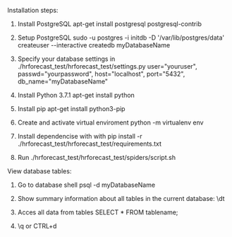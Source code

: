 Installation steps:
1. Install PostgreSQL
apt-get install postgresql postgresql-contrib

2. Setup PostgreSQL
sudo -u postgres -i
initdb -D '/var/lib/postgres/data'
createuser --interactive
createdb myDatabaseName

3. Specify your database settings in ./hrforecast_test/hrforecast_test/settings.py
	user="youruser",
    passwd="yourpassword",
    host="localhost",
    port="5432",
    db_name="myDatabaseName"

3. Install Python 3.7.1
apt-get install python

4. Install pip
apt-get install python3-pip

5. Create and activate virtual enviroment
python -m virtualenv env

6. Install dependencise with with pip install -r ./hrforecast_test/hrforecast_test/requirements.txt

7. Run ./hrforecast_test/hrforecast_test/spiders/script.sh


View database tables:
1. Go to database shell
psql -d myDatabaseName

2. Show summary information about all tables in the current database:
\dt

3. Acces all data from tables
SELECT * FROM tablename;

4. \q or CTRL+d



